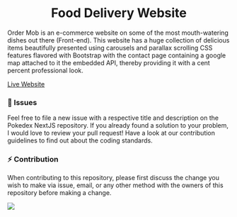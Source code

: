 <h1 align="center"> Food Delivery Website </h1>
Order Mob is an e-commerce website on some of the most mouth-watering dishes out there (Front-end). This website has a huge collection of delicious items beautifully presented using carousels and parallax scrolling CSS features flavored with Bootstrap with the contact page containing a google map attached to it the embedded API, thereby providing it with a cent percent professional look.

[Live Website](https://arya-web.github.io/Food-Delivery-Website)

### 🎉 Issues

Feel free to file a new issue with a respective title and description on the Pokedex NextJS repository. If you already found a solution to your problem, I would love to review your pull request! Have a look at our contribution guidelines to find out about the coding standards.

### ⚡ Contribution

When contributing to this repository, please first discuss the change you wish to make via issue, email, or any other method with the owners of this repository before making a change.

<img src="https://github.com/The-CODE-Plus-Plus-Community/Food-Delivery-Website/blob/main/Design/restaurant.png">
